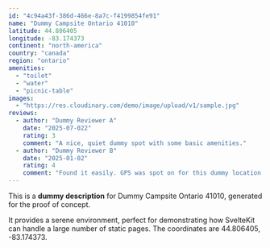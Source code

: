 ```yaml
---
id: "4c94a43f-386d-466e-8a7c-f4199854fe91"
name: "Dummy Campsite Ontario 41010"
latitude: 44.806405
longitude: -83.174373
continent: "north-america"
country: "canada"
region: "ontario"
amenities:
  - "toilet"
  - "water"
  - "picnic-table"
images:
  - "https://res.cloudinary.com/demo/image/upload/v1/sample.jpg"
reviews:
  - author: "Dummy Reviewer A"
    date: "2025-07-022"
    rating: 3
    comment: "A nice, quiet dummy spot with some basic amenities."
  - author: "Dummy Reviewer B"
    date: "2025-01-02"
    rating: 4
    comment: "Found it easily. GPS was spot on for this dummy location."
---
```


This is a **dummy description** for Dummy Campsite Ontario 41010, generated for the proof of concept.

It provides a serene environment, perfect for demonstrating how SvelteKit can handle a large number of static pages. The coordinates are 44.806405, -83.174373.
